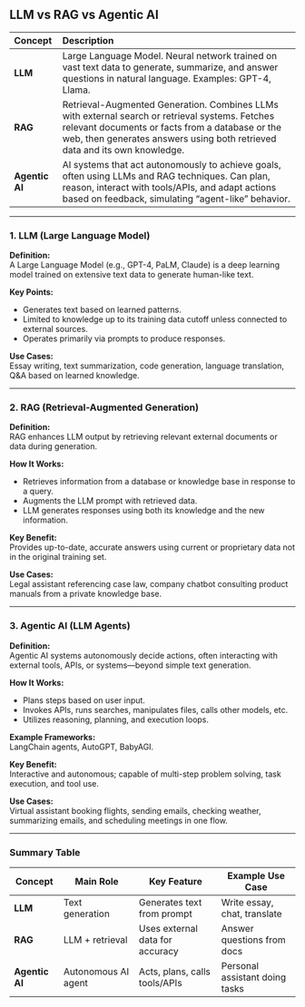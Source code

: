 ## LLM vs RAG vs Agentic AI

| Concept      | Description |
|:------------ |:-----------|
| **LLM**      | Large Language Model. Neural network trained on vast text data to generate, summarize, and answer questions in natural language. Examples: GPT-4, Llama. |
| **RAG**      | Retrieval-Augmented Generation. Combines LLMs with external search or retrieval systems. Fetches relevant documents or facts from a database or the web, then generates answers using both retrieved data and its own knowledge. |
| **Agentic AI** | AI systems that act autonomously to achieve goals, often using LLMs and RAG techniques. Can plan, reason, interact with tools/APIs, and adapt actions based on feedback, simulating “agent-like” behavior. |

---

### 1. LLM (Large Language Model)

**Definition:**  
A Large Language Model (e.g., GPT-4, PaLM, Claude) is a deep learning model trained on extensive text data to generate human-like text.

**Key Points:**
- Generates text based on learned patterns.
- Limited to knowledge up to its training data cutoff unless connected to external sources.
- Operates primarily via prompts to produce responses.

**Use Cases:**  
Essay writing, text summarization, code generation, language translation, Q&A based on learned knowledge.

---

### 2. RAG (Retrieval-Augmented Generation)

**Definition:**  
RAG enhances LLM output by retrieving relevant external documents or data during generation.

**How It Works:**
- Retrieves information from a database or knowledge base in response to a query.
- Augments the LLM prompt with retrieved data.
- LLM generates responses using both its knowledge and the new information.

**Key Benefit:**  
Provides up-to-date, accurate answers using current or proprietary data not in the original training set.

**Use Cases:**  
Legal assistant referencing case law, company chatbot consulting product manuals from a private knowledge base.

---

### 3. Agentic AI (LLM Agents)

**Definition:**  
Agentic AI systems autonomously decide actions, often interacting with external tools, APIs, or systems—beyond simple text generation.

**How It Works:**
- Plans steps based on user input.
- Invokes APIs, runs searches, manipulates files, calls other models, etc.
- Utilizes reasoning, planning, and execution loops.

**Example Frameworks:**  
LangChain agents, AutoGPT, BabyAGI.

**Key Benefit:**  
Interactive and autonomous; capable of multi-step problem solving, task execution, and tool use.

**Use Cases:**  
Virtual assistant booking flights, sending emails, checking weather, summarizing emails, and scheduling meetings in one flow.

---

### Summary Table

| Concept        | Main Role           | Key Feature                     | Example Use Case               |
| -------------- | ------------------- | ------------------------------- | ------------------------------ |
| **LLM**        | Text generation     | Generates text from prompt      | Write essay, chat, translate   |
| **RAG**        | LLM + retrieval     | Uses external data for accuracy | Answer questions from docs     |
| **Agentic AI** | Autonomous AI agent | Acts, plans, calls tools/APIs   | Personal assistant doing tasks |
